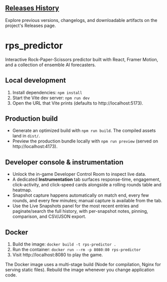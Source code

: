 ## [Releases History](../../releases)

Explore previous versions, changelogs, and downloadable artifacts on the project's Releases page.
# rps_predictor
Interactive Rock-Paper-Scissors predictor built with React, Framer Motion, and a collection of ensemble AI forecasters.

## Local development

1. Install dependencies: `npm install`
2. Start the Vite dev server: `npm run dev`
3. Open the URL that Vite prints (defaults to http://localhost:5173).

## Production build

- Generate an optimized build with `npm run build`. The compiled assets land in `dist/`.
- Preview the production bundle locally with `npm run preview` (served on http://localhost:4173).

## Developer console & instrumentation

- Unlock the in-game Developer Control Room to inspect live data.
- A dedicated **Instrumentation** tab surfaces response-time, engagement, click-activity, and click-speed cards alongside a rolling rounds table and heatmap.
- Snapshot capture happens automatically on match end, every few rounds, and every few minutes; manual capture is available from the tab.
- Use the Live Snapshots panel for the most recent entries and paginate/search the full history, with per-snapshot notes, pinning, comparison, and CSV/JSON export.

## Docker

1. Build the image: `docker build -t rps-predictor .`
2. Run the container: `docker run --rm -p 8080:80 rps-predictor`
3. Visit http://localhost:8080 to play the game.

The Docker image uses a multi-stage build (Node for compilation, Nginx for serving static files). Rebuild the image whenever you change application code.
